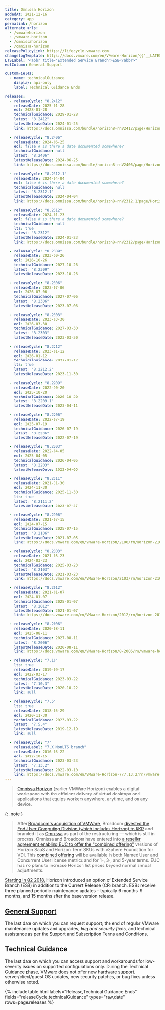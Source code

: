 ```yaml
---
title: Omnissa Horizon
addedAt: 2021-12-16
category: app
permalink: /horizon
alternate_urls:
  - /vmwarehorizon
  - /vmware-horizon
  - /omnissahorizon
  - /omnissa-horizon
releasePolicyLink: https://lifecycle.vmware.com
changelogTemplate: https://docs.vmware.com/en/VMware-Horizon/{{"__LATEST__"|replace_first:'.','-'}}/rn/vmware-horizon-{{"__LATEST__"|replace_first:'.','-'|replace:'.',''}}-release-notes/index.html
LTSLabel: "<abbr title='Extended Service Branch'>ESB</abbr>"
eolColumn: General Support

customFields:
  - name: technicalGuidance
    display: api-only
    label: Technical Guidance Ends

releases:
  - releaseCycle: "8.2412"
    releaseDate: 2025-01-28
    eol: 2028-01-28
    technicalGuidance: 2029-01-28
    latest: "8.2412"
    latestReleaseDate: 2024-01-25
    link: https://docs.omnissa.com/bundle/horizon8-rnV2412/page/Horizon8-ReleaseNotes.html

  - releaseCycle: "8.2406"
    releaseDate: 2024-06-25
    eol: false # is there a date documented somewhere?
    technicalGuidance: null
    latest: "8.2406"
    latestReleaseDate: 2024-06-25
    link: https://docs.omnissa.com/bundle/horizon8-rnV2406/page/Horizon8-ReleaseNotes.html

  - releaseCycle: "8.2312.1"
    releaseDate: 2024-04-04
    eol: false # is there a date documented somewhere?
    technicalGuidance: null
    latest: "8.2312.1"
    latestReleaseDate: 2024-04-04
    link: https://docs.omnissa.com/bundle/horizon8-rnV2312.1/page/Horizon8-ReleaseNotes.html

  - releaseCycle: "8.2312"
    releaseDate: 2024-01-23
    eol: false # is there a date documented somewhere?
    technicalGuidance: null
    lts: true
    latest: "8.2312"
    latestReleaseDate: 2024-01-23
    link: https://docs.omnissa.com/bundle/horizon8-rnV2312/page/Horizon8-ReleaseNotes.html

  - releaseCycle: "8.2309"
    releaseDate: 2023-10-26
    eol: 2026-10-26
    technicalGuidance: 2027-10-26
    latest: "8.2309"
    latestReleaseDate: 2023-10-26

  - releaseCycle: "8.2306"
    releaseDate: 2023-07-06
    eol: 2026-07-06
    technicalGuidance: 2027-07-06
    latest: "8.2306"
    latestReleaseDate: 2023-07-06

  - releaseCycle: "8.2303"
    releaseDate: 2023-03-30
    eol: 2026-03-30
    technicalGuidance: 2027-03-30
    latest: "8.2303"
    latestReleaseDate: 2023-03-30

  - releaseCycle: "8.2212"
    releaseDate: 2023-01-12
    eol: 2026-01-12
    technicalGuidance: 2027-01-12
    lts: true
    latest: "8.2212.2"
    latestReleaseDate: 2023-11-30

  - releaseCycle: "8.2209"
    releaseDate: 2022-10-20
    eol: 2025-10-20
    technicalGuidance: 2026-10-20
    latest: "8.2209.1"
    latestReleaseDate: 2023-04-11

  - releaseCycle: "8.2206"
    releaseDate: 2022-07-19
    eol: 2025-07-19
    technicalGuidance: 2026-07-19
    latest: "8.2206"
    latestReleaseDate: 2022-07-19

  - releaseCycle: "8.2203"
    releaseDate: 2022-04-05
    eol: 2025-04-05
    technicalGuidance: 2026-04-05
    latest: "8.2203"
    latestReleaseDate: 2022-04-05

  - releaseCycle: "8.2111"
    releaseDate: 2021-11-30
    eol: 2024-11-30
    technicalGuidance: 2025-11-30
    lts: true
    latest: "8.2111.2"
    latestReleaseDate: 2023-07-27

  - releaseCycle: "8.2106"
    releaseDate: 2021-07-15
    eol: 2024-07-15
    technicalGuidance: 2025-07-15
    latest: "8.2106"
    latestReleaseDate: 2021-07-05
    link: https://docs.vmware.com/en/VMware-Horizon/2106/rn/horizon-2106-release-notes.html

  - releaseCycle: "8.2103"
    releaseDate: 2021-03-23
    eol: 2024-03-23
    technicalGuidance: 2025-03-23
    latest: "8.2103"
    latestReleaseDate: 2021-03-23
    link: https://docs.vmware.com/en/VMware-Horizon/2103/rn/horizon-2103-release-notes.html

  - releaseCycle: "8.2012"
    releaseDate: 2021-01-07
    eol: 2024-01-07
    technicalGuidance: 2025-01-07
    latest: "8.2012"
    latestReleaseDate: 2021-01-07
    link: https://docs.vmware.com/en/VMware-Horizon/2012/rn/horizon-2012-release-notes.html

  - releaseCycle: "8.2006"
    releaseDate: 2020-08-11
    eol: 2025-08-11
    technicalGuidance: 2027-08-11
    latest: "8.2006"
    latestReleaseDate: 2020-08-11
    link: https://docs.vmware.com/en/VMware-Horizon/8-2006/rn/vmware-horizon-8-2006-release-notes/index.html

  - releaseCycle: "7.10"
    lts: true
    releaseDate: 2019-09-17
    eol: 2022-03-17
    technicalGuidance: 2023-03-22
    latest: "7.10.3"
    latestReleaseDate: 2020-10-22
    link: null

  - releaseCycle: "7.5"
    lts: true
    releaseDate: 2018-05-29
    eol: 2020-11-30
    technicalGuidance: 2023-03-22
    latest: "7.5.4"
    latestReleaseDate: 2019-12-19
    link: null

  - releaseCycle: "7"
    releaseLabel: "7.X NonLTS branch"
    releaseDate: 2016-03-22
    eol: 2022-10-15
    technicalGuidance: 2023-03-23
    latest: "7.13.2"
    latestReleaseDate: 2022-03-10
    link: https://docs.vmware.com/en/VMware-Horizon-7/7.13.2/rn/vmware-horizon-7-7132-release-notes/index.html
---
```


> [Omnissa Horizon](https://www.omnissa.com/horizon-8/) (earlier VMWare Horizon)
> enables a digital workspace with the efficient delivery of virtual desktops
> and applications that equips workers anywhere, anytime, and on any device.

{: .note }

> After [Broadcom's acquisition of VMWare](https://investors.broadcom.com/news-releases/news-release-details/broadcom-completes-acquisition-vmware),
> Broadcom [divested the End-User Computing Division (which includes Horizon) to KKR](https://media.kkr.com/news-details/?news_id=48701629-ae4d-4d88-b1a9-90a438c6bf6c)
> and branded it as [Omnissa](https://www.omnissa.com/introducing-omnissa-the-former-vmware-end-user-computing-business/) as part of the restructuring — which is still in process.
> Omnissa and Broadcom have entered into [a reseller agreement enabling EUC to offer the "combined offering"](https://www.omnissa.com/setting-the-record-straight-euc-to-continue-to-offer-horizon-with-vsphere-and-vsan/)
> versions of Horizon SaaS and Horizon Term SKUs with vSphere Foundation for VDI.
> This [combined offering](https://kb.omnissa.com/s/article/14804) will be available in both Named User and Concurrent User license metrics
> and for 1-, 3-, and 5-year terms.
> EUC has no plans to increase Horizon list prices beyond normal annual adjustments.

[Starting in Q2 2018,](https://kb.vmware.com/s/article/52845) Horizon introduced an option of Extended Service Branch (ESB)
in addition to the Current Release (CR) branch.
ESBs receive three planned periodic maintenance updates – typically 6 months, 9 months, and 15 months after the base version release.

## [General Support](https://lifecycle.vmware.com/)

The last date on which you can request support; the end of regular VMware maintenance updates and upgrades,
_bug and security fixes,_ and technical assistance as per the Support and Subscription Terms and Conditions.

## Technical Guidance

The last date on which you can access support and workarounds for low-severity issues on supported configurations only.
During the Technical Guidance phase, VMware does not offer new hardware support, server/client/guest OS updates,
new security patches, or bug fixes unless otherwise noted.

{% include table.html
   labels="Release,Technical Guidance Ends"
   fields="releaseCycle,technicalGuidance"
   types="raw,date"
   rows=page.releases %}
